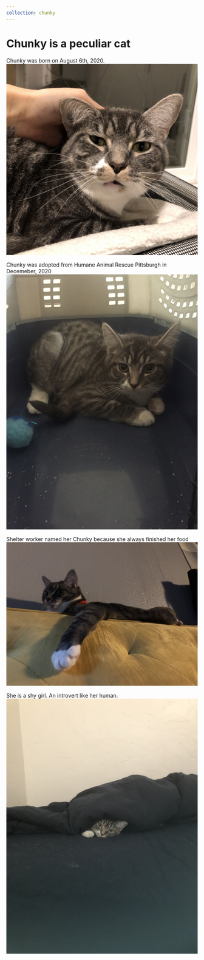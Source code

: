 ```yaml
---
collection: chunky
---
```


Chunky is a peculiar cat
====

Chunky was born on August 6th, 2020.
![](/images/chunky_jiong.jpeg)

Chunky was adopted from Humane Animal Rescue Pittsburgh in Decemeber, 2020
![](/images/chunky_day0.jpeg)


Shelter worker named her Chunky because she always finished her food
![](/images/chunky_couch.jpeg)

She is a shy girl. An introvert like her human.
![](/images/chunky_shy.jpeg)
